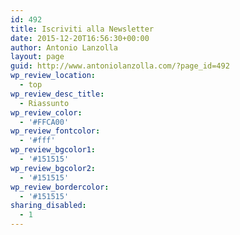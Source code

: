 ```yaml
---
id: 492
title: Iscriviti alla Newsletter
date: 2015-12-20T16:56:30+00:00
author: Antonio Lanzolla
layout: page
guid: http://www.antoniolanzolla.com/?page_id=492
wp_review_location:
  - top
wp_review_desc_title:
  - Riassunto
wp_review_color:
  - '#FFCA00'
wp_review_fontcolor:
  - '#fff'
wp_review_bgcolor1:
  - '#151515'
wp_review_bgcolor2:
  - '#151515'
wp_review_bordercolor:
  - '#151515'
sharing_disabled:
  - 1
---
```

<!-- MailChimp for WordPress v3.0.9 - https://wordpress.org/plugins/mailchimp-for-wp/ -->

<!-- / MailChimp for WordPress Plugin -->